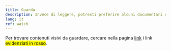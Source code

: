 ```yaml
---
title: Guarda
description: Invece di leggere, potresti preferire alcuni documentari o conferenze sui Social Media.
lang: it
ref: watch
---
```

Per trovare contenuti visivi da guardare, cercare nella pagina [link](/it/links 'Link') i link <mark class='red'>evidenziati in rosso</mark>.
